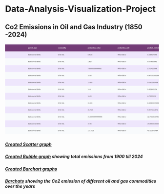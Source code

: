 # Data-Analysis-Visualization-Project
## Co2 Emissions in Oil and Gas Industry (1850 -2024)


##### ![Created table with colours](https://github.com/oluwarotimiyinka/data-analysis-Visualization-Project/blob/main/newplot%20(1).png)
##### [Created Scatter graph](https://github.com/oluwarotimiyinka/data-analysis-Visualization-Project/blob/main/Scatterplot.png)
##### [Created Bubble graph](https://github.com/oluwarotimiyinka/data-analysis-Visualization-Project/blob/main/Bubble_chart.png) showing total emissions from 1900 till 2024
##### [Created Barchart graphs](https://github.com/oluwarotimiyinka/data-analysis-Visualization-Project/blob/main/horizontal%20barchart.png)
##### [Barchats](https://github.com/oluwarotimiyinka/data-analysis-Visualization-Project/blob/main/multi_barchat.png) showing the Co2 emission of different oil and gas commodities over the years
